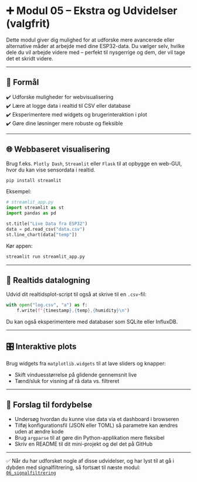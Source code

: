# ➕ Modul 05 – Ekstra og Udvidelser (valgfrit)

Dette modul giver dig mulighed for at udforske mere avancerede eller alternative måder at arbejde med dine ESP32-data. Du vælger selv, hvilke dele du vil arbejde videre med – perfekt til nysgerrige og dem, der vil tage det et skridt videre.

---

## 🎯 Formål

✔️ Udforske muligheder for webvisualisering  
✔️ Lære at logge data i realtid til CSV eller database  
✔️ Eksperimentere med widgets og brugerinteraktion i plot  
✔️ Gøre dine løsninger mere robuste og fleksible

---

## 🌐 Webbaseret visualisering

Brug f.eks. `Plotly Dash`, `Streamlit` eller `Flask` til at opbygge en web-GUI, hvor du kan vise sensordata i realtid.

```bash
pip install streamlit
```

Eksempel:
```python
# streamlit_app.py
import streamlit as st
import pandas as pd

st.title("Live Data fra ESP32")
data = pd.read_csv("data.csv")
st.line_chart(data["temp"])
```

Kør appen:
```bash
streamlit run streamlit_app.py
```

---

## 💾 Realtids datalogning

Udvid dit realtidsplot-script til også at skrive til en `.csv`-fil:
```python
with open("log.csv", "a") as f:
    f.write(f"{timestamp},{temp},{humidity}\n")
```

Du kan også eksperimentere med databaser som SQLite eller InfluxDB.

---

## 🎛️ Interaktive plots

Brug widgets fra `matplotlib.widgets` til at lave sliders og knapper:
- Skift vinduesstørrelse på glidende gennemsnit live
- Tænd/sluk for visning af rå data vs. filtreret

---

## 🧠 Forslag til fordybelse

- Undersøg hvordan du kunne vise data via et dashboard i browseren
- Tilføj konfigurationsfil (JSON eller TOML) så parametre kan ændres uden at ændre kode
- Brug `argparse` til at gøre din Python-applikation mere fleksibel
- Skriv en README til dit mini-projekt og del det på GitHub

---

✅ Når du har udforsket nogle af disse udvidelser, og har lyst til at gå i dybden med signalfiltrering, så fortsæt til næste modul: [`06_signalfiltrering`](../06_signalfiltrering/)

